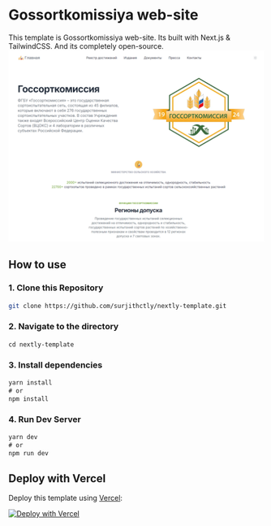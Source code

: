 # Gossortkomissiya web-site

This template is Gossortkomissiya web-site. Its built with Next.js & TailwindCSS.
And its completely open-source.
<a href='https://gsk-nextjs-7lnh20h7i-kiryxa09s-projects.vercel.app/' target='_blank'> 
![image](https://github.com/baibakovkir/gsk-nextjs/blob/main/public/img/site_preview.png?raw=true)
</a>

## How to use

### 1\. Clone this Repository

```bash
git clone https://github.com/surjithctly/nextly-template.git
```

### 2\. Navigate to the directory

```
cd nextly-template
```

### 3\. Install dependencies

```
yarn install
# or
npm install
```

### 4\. Run Dev Server

```
yarn dev
# or
npm run dev
```

## Deploy with Vercel

Deploy this template using [Vercel](https://vercel.com?utm_source=github&utm_medium=readme&utm_campaign=next-example):

[![Deploy with Vercel](https://vercel.com/button)](https://vercel.com/new/git/external?repository-url=https://github.com/surjithctly/nextly-template&project-name=nextly-template&repository-name=nextly-template)





